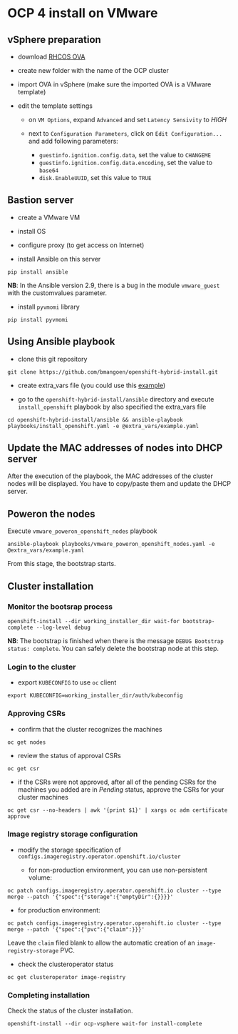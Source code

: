 # OCP 4 install on VMware

## vSphere preparation

- download [RHCOS OVA](https://mirror.openshift.com/pub/openshift-v4/dependencies/rhcos/4.2/4.2.0/rhcos-4.2.0-x86_64-vmware.ova)

- create new folder with the name of the OCP cluster

- import OVA in vSphere (make sure the imported OVA is a VMware template)

- edit the template settings

  - on `VM Options`, expand `Advanced` and set `Latency Sensivity` to *HIGH*

  - next to `Configuration Parameters`, click on `Edit Configuration...` and add following parameters:
    - `guestinfo.ignition.config.data`, set the value to `CHANGEME`
    - `guestinfo.ignition.config.data.encoding`, set the value to `base64`
    - `disk.EnableUUID`, set this value to `TRUE`

## Bastion server

- create a VMware VM

- install OS

- configure proxy (to get access on Internet)

- install Ansible on this server

```shell
pip install ansible
```

**NB**: In the Ansible version 2.9, there is a bug in the module `vmware_guest` with the customvalues parameter.

- install `pyvmomi` library

```shell
pip install pyvmomi
```

## Using Ansible playbook

- clone this git repository

```shell
git clone https://github.com/bmangoen/openshift-hybrid-install.git
```

- create extra_vars file (you could use this [example](../extra_vars/example.yaml))

- go to the `openshift-hybrid-install/ansible` directory and execute `install_openshift` playbook by also specified the extra_vars file

```shell
cd openshift-hybrid-install/ansible && ansible-playbook playbooks/install_openshift.yaml -e @extra_vars/example.yaml
```

## Update the MAC addresses of nodes into DHCP server

After the execution of the playbook, the MAC addresses of the cluster nodes will be displayed.
You have to copy/paste them and update the DHCP server.

## Poweron the nodes

Execute `vmware_poweron_openshift_nodes` playbook

```shell
ansible-playbook playbooks/vmware_poweron_openshift_nodes.yaml -e @extra_vars/example.yaml
```

From this stage, the bootstrap starts.

## Cluster installation

### Monitor the bootsrap process

```shell
openshift-install --dir working_installer_dir wait-for bootstrap-complete --log-level debug
```

**NB**: The bootstrap is finished when there is the message `DEBUG Bootstrap status: complete`. You can safely delete the bootstrap node at this step.

### Login to the cluster

- export `KUBECONFIG` to use `oc` client

```shell
export KUBECONFIG=working_installer_dir/auth/kubeconfig
```

### Approving CSRs

- confirm that the cluster recognizes the machines

```shell
oc get nodes
```

- review the status of approval CSRs

```shell
oc get csr
```

- if the CSRs were not approved, after all of the pending CSRs for the machines you added are in *Pending* status, approve the CSRs for your cluster machines

```shell
oc get csr --no-headers | awk '{print $1}' | xargs oc adm certificate approve
```

### Image registry storage configuration

- modify the storage specification of `configs.imageregistry.operator.openshift.io/cluster`

  - for non-production environment, you can use non-persistent volume:

```shell
oc patch configs.imageregistry.operator.openshift.io cluster --type merge --patch '{"spec":{"storage":{"emptyDir":{}}}}'
```

  - for production environment:

```shell
oc patch configs.imageregistry.operator.openshift.io cluster --type merge --patch '{"spec":{"pvc":{"claim":}}}'
```


Leave the `claim` filed blank to allow the automatic creation of an `image-registry-storage` PVC.

- check the clusteroperator status

```shell
oc get clusteroperator image-registry
```

### Completing installation

Check the status of the cluster installation.

```shell
openshift-install --dir ocp-vsphere wait-for install-complete
```
